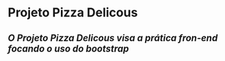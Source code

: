 # Projeto Pizza Delicous
## *O Projeto Pizza Delicous visa a prática fron-end focando o uso do bootstrap*
